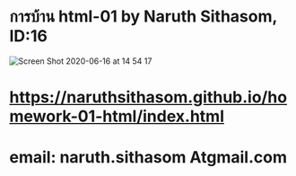 # การบ้าน html-01 by Naruth Sithasom, ID:16
![Screen Shot 2020-06-16 at 14 54 17](https://user-images.githubusercontent.com/25115342/84747563-a0e3af80-afe1-11ea-950d-542df44eaf06.png)

# https://naruthsithasom.github.io/homework-01-html/index.html
# email: naruth.sithasom Atgmail.com
